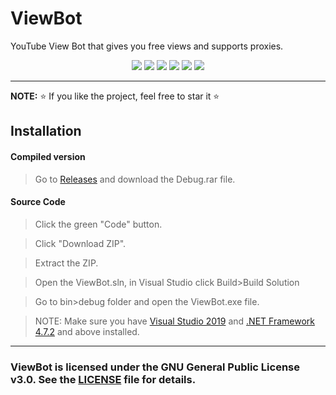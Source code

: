 # ViewBot
YouTube View Bot that gives you free views and supports proxies.

<p align="center">
<img src="https://img.shields.io/github/languages/top/extatent/ViewBot?style=flat-square" </a>
<img src="https://img.shields.io/github/last-commit/extatent/ViewBot?style=flat-square" </a>
<img src="https://img.shields.io/github/license/extatent/ViewBot?style=flat-square" </a>
<img src="https://img.shields.io/github/downloads/extatent/ViewBot/total?color=%23daff00&label=Downloads&style=flat-square" </a>
<img src="https://img.shields.io/github/stars/extatent/ViewBot?color=%23daff00&label=Stars&style=flat-square" </a>
<img src="https://img.shields.io/github/forks/extatent/ViewBot?color=%23daff00&label=Forks&style=flat-square" </a>

---

**NOTE:** ⭐ If you like the project, feel free to star it ⭐

## Installation 

#### Compiled version
> Go to [Releases](https://github.com/extatent/ViewBot/releases/tag/Release) and download the Debug.rar file.

#### Source Code
>Click the green "Code" button. 
  
>Click "Download ZIP".
  
>Extract the ZIP.

>Open the ViewBot.sln, in Visual Studio click Build>Build Solution
  
>Go to bin>debug folder and open the ViewBot.exe file.

>NOTE: Make sure you have [Visual Studio 2019](https://visualstudio.microsoft.com/downloads/) and [.NET Framework 4.7.2](https://dotnet.microsoft.com/en-us/download/dotnet-framework) and above installed.

---
### ViewBot is licensed under the GNU General Public License v3.0. See the [LICENSE](https://github.com/extatent/ViewBot/blob/main/LICENSE) file for details.
